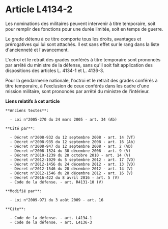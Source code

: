 # Article L4134-2

Les nominations des militaires peuvent intervenir à titre temporaire, soit pour remplir des fonctions pour une durée limitée,
soit en temps de guerre. 

Le grade détenu à ce titre comporte tous les droits, avantages et prérogatives qui lui sont attachés. Il est sans effet sur
le rang dans la liste d'ancienneté et l'avancement.

L'octroi et le retrait des grades conférés à titre temporaire sont prononcés par arrêté du ministre de la défense, sans qu'il
soit fait application des dispositions des articles L. 4134-1 et L. 4136-3.

Pour la gendarmerie nationale, l'octroi et le retrait des grades conférés à titre temporaire, à l'exclusion de ceux conférés
dans les cadre d'une mission militaire, sont prononcés par arrêté du ministre de l'intérieur.

**Liens relatifs à cet article**

	**Anciens textes**:

	  - Loi n°2005-270 du 24 mars 2005 - art. 34 (Ab)

	**Cité par**:

	  - Décret n°2008-932 du 12 septembre 2008 - art. 14 (VT)
	  - Décret n°2008-935 du 12 septembre 2008 - art. 16 (Ab)
	  - Décret n°2008-947 du 12 septembre 2008 - art. 2 (VD)
	  - Décret n°2008-1524 du 30 décembre 2008 - art. 9 (V)
	  - Décret n°2010-1239 du 20 octobre 2010 - art. 14 (V)
	  - Décret n°2012-1029 du 5 septembre 2012 - art. 17 (VD)
	  - Décret n°2012-1456 du 24 décembre 2012 - art. 13 (VD)
	  - Décret n°2012-1546 du 28 décembre 2012 - art. 14 (V)
	  - Décret n°2012-1546 du 28 décembre 2012 - art. 16 (V)
	  - Décret n°2016-422 du 8 avril 2016 - art. 5 (V)
	  - Code de la défense. - art. R4131-10 (V)

	**Modifié par**:

	  - Loi n°2009-971 du 3 août 2009 - art. 16

	**Cite**:

	  - Code de la défense. - art. L4134-1
	  - Code de la défense. - art. L4136-3
